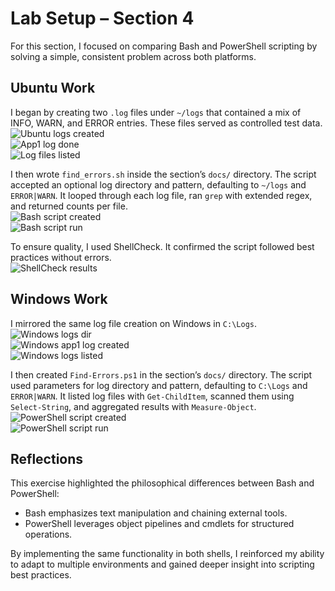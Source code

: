 # Lab Setup – Section 4

For this section, I focused on comparing Bash and PowerShell scripting by solving a simple, consistent problem across both platforms.

## Ubuntu Work
I began by creating two `.log` files under `~/logs` that contained a mix of INFO, WARN, and ERROR entries. These files served as controlled test data.  
![Ubuntu logs created](screenshots/ubuntu/01_logs_dir.png)  
![App1 log done](screenshots/ubuntu/02_app1_done.png)  
![Log files listed](screenshots/ubuntu/03_logs_listed.png)  

I then wrote `find_errors.sh` inside the section’s `docs/` directory. The script accepted an optional log directory and pattern, defaulting to `~/logs` and `ERROR|WARN`. It looped through each log file, ran `grep` with extended regex, and returned counts per file.  
![Bash script created](screenshots/ubuntu/04_bash_script_created.png)  
![Bash script run](screenshots/ubuntu/05_bash_script_run.png)  

To ensure quality, I used ShellCheck. It confirmed the script followed best practices without errors.  
![ShellCheck results](screenshots/ubuntu/06_shellcheck.png)  

## Windows Work
I mirrored the same log file creation on Windows in `C:\Logs`.  
![Windows logs dir](screenshots/win10/01_logs_dir.png)  
![Windows app1 log created](screenshots/win10/02_app1_done.png)  
![Windows logs listed](screenshots/win10/03_logs_listed.png)  

I then created `Find-Errors.ps1` in the section’s `docs/` directory. The script used parameters for log directory and pattern, defaulting to `C:\Logs` and `ERROR|WARN`. It listed log files with `Get-ChildItem`, scanned them using `Select-String`, and aggregated results with `Measure-Object`.  
![PowerShell script created](screenshots/win10/04_ps_script_created.png)  
![PowerShell script run](screenshots/win10/05_ps_script_run.png)  

## Reflections
This exercise highlighted the philosophical differences between Bash and PowerShell:  
- Bash emphasizes text manipulation and chaining external tools.  
- PowerShell leverages object pipelines and cmdlets for structured operations.  

By implementing the same functionality in both shells, I reinforced my ability to adapt to multiple environments and gained deeper insight into scripting best practices.
